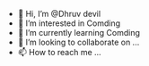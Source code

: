 - 👋 Hi, I’m @Dhruv devil
- 👀 I’m interested in Comding
- 🌱 I’m currently learning Comding
- 💞️ I’m looking to collaborate on ...
- 📫 How to reach me ...

<!---
GAMER12312/GAMER12312 is a ✨ special ✨ repository because its `README.md` (this file) appears on your GitHub profile.
You can click the Preview link to take a look at your changes.
--->
